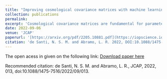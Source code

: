 ```yaml
---
title: "Improving cosmological covariance matrices with machine learning"
collection: publications
permalink: 
excerpt: 'Cosmological covariance matrices are fundamental for parameter inference, since they are responsible for propagating uncertainties from the data down to the model parameters. However, when data vectors are large, in order to estimate accurate and precise matrices we need huge numbers of observations, or rather costly simulations - neither of which may be viable. In this work we propose a machine learning approach to alleviate this problem in the context of the matrices used in the study of large-scale structure. With only a small amount of data (matrices built with samples of 50-200 halo power spectra) we are able to provide significantly improved matrices, which are almost indistinguishable from the ones built from much larger samples (thousands of spectra). In order to perform this task we trained convolutional neural networks to denoise the matrices, using in the training process a data set made up entirely of spectra extracted from simple, inexpensive halo simulations (mocks). We then show that the method not only removes the noise in the matrices of the cheap simulation, but it is also able to successfully denoise the matrices of halo power spectra from N-body simulations. We compare the denoised to the other matrices using several metrics, and in all of them they score better, without any signs of spurious artifacts. With the help of the Wishart distribution we derive an analytical extrapolation for the effective sample augmentation allowed by the denoiser. Finally, we show that, by using the denoised matrices, the cosmological parameters can be recovered with nearly the same accuracy as when using matrices built with a sample of 30,000 spectra in the case of the cheap simulations, and with 15,000 spectra in the case of the N-body simulations. Of particular interest is the bias in the Hubble parameter H0, which was significantly reduced after applying the denoiser.'
date: 2022-09-06
venue: 'JCAP'
paperurl: '[https://arxiv.org/pdf/2205.10881.pdf](https://iopscience.iop.org/article/10.1088/1475-7516/2022/09/013)'
citation: 'de Santi, N. S. M. and Abramo, L. R. 2022, DOI:10.1088/1475-7516/2022/09/013'
---
```

The open acess in given on the following link:
[Download paper here]([https://arxiv.org/pdf/2205.10881.pdf](https://iopscience.iop.org/article/10.1088/1475-7516/2022/09/013))

Recommended citation: de Santi, N. S. M. and Abramo, L. R., JCAP, 2022, 013, doi:10.1088/1475-7516/2022/09/013.
